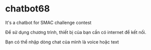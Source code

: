 chatbot68
=========

It's a chatbot for SMAC challenge contest


Để sử dụng chương trình, thiết bị của bạn cần có internet để kết nối.

Bạn có thể nhập dòng chat của mình là voice hoặc text
